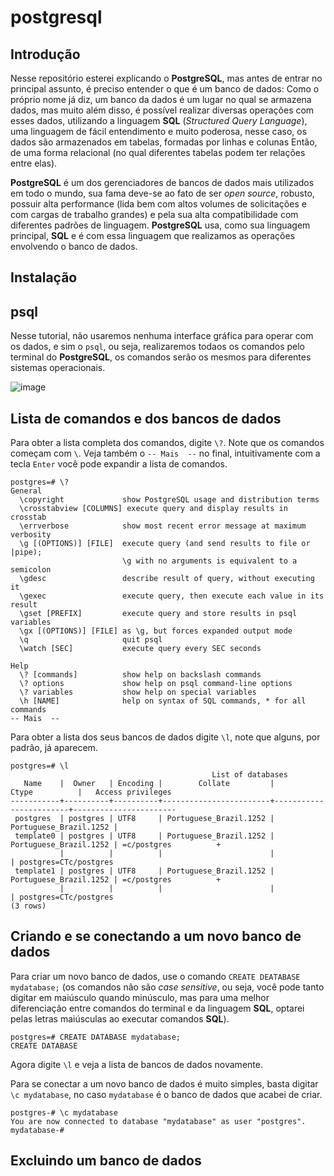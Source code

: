 # postgresql

## Introdução

Nesse repositório esterei explicando o **PostgreSQL**, mas antes de entrar no principal assunto, é preciso entender o que é um banco de dados: Como o próprio nome já diz, um banco da dados é um lugar no qual se armazena dados, mas muito além disso, é possível realizar diversas operações com esses dados, utilizando a linguagem **SQL** (*Structured Query Language*), uma linguagem de fácil entendimento e muito poderosa, nesse caso, os dados são armazenados em tabelas, formadas por linhas e colunas Então, de uma forma relacional (no qual diferentes tabelas podem ter relações entre elas).

**PostgreSQL** é um dos gerenciadores de bancos de dados mais utilizados em todo o mundo, sua fama deve-se ao fato de ser *open source*, robusto, possuir alta performance (lida bem com altos volumes de solicitações e com cargas de trabalho grandes) e pela sua alta compatibilidade com diferentes padrões de linguagem. **PostgreSQL** usa, como sua linguagem principal, **SQL** e é com essa linguagem que realizamos as operações envolvendo o banco de dados.

## Instalação

## psql

Nesse tutorial, não usaremos nenhuma interface gráfica para operar com os dados, e sim o `psql`, ou seja, realizaremos todaos os comandos pelo terminal do **PostgreSQL**, os comandos serão os mesmos para diferentes sistemas operacionais.

![image](https://user-images.githubusercontent.com/86558706/148416826-21720130-ee92-4e64-973d-05966ddd7b30.png)

## Lista de comandos e dos bancos de dados

Para obter a lista completa dos comandos, digite `\?`. Note que os comandos começam com `\`. Veja também o `-- Mais  --` no final, intuitivamente com a tecla `Enter` você pode expandir a lista de comandos.

```console
postgres=# \?
General
  \copyright             show PostgreSQL usage and distribution terms
  \crosstabview [COLUMNS] execute query and display results in crosstab
  \errverbose            show most recent error message at maximum verbosity
  \g [(OPTIONS)] [FILE]  execute query (and send results to file or |pipe);
                         \g with no arguments is equivalent to a semicolon
  \gdesc                 describe result of query, without executing it
  \gexec                 execute query, then execute each value in its result
  \gset [PREFIX]         execute query and store results in psql variables
  \gx [(OPTIONS)] [FILE] as \g, but forces expanded output mode
  \q                     quit psql
  \watch [SEC]           execute query every SEC seconds

Help
  \? [commands]          show help on backslash commands
  \? options             show help on psql command-line options
  \? variables           show help on special variables
  \h [NAME]              help on syntax of SQL commands, * for all commands
-- Mais  --
```

Para obter a lista dos seus bancos de dados digite `\l`, note que alguns, por padrão, já aparecem.

```console
postgres=# \l
                                             List of databases
   Name    |  Owner   | Encoding |        Collate         |         Ctype          |   Access privileges
-----------+----------+----------+------------------------+------------------------+-----------------------
 postgres  | postgres | UTF8     | Portuguese_Brazil.1252 | Portuguese_Brazil.1252 |
 template0 | postgres | UTF8     | Portuguese_Brazil.1252 | Portuguese_Brazil.1252 | =c/postgres          +
           |          |          |                        |                        | postgres=CTc/postgres
 template1 | postgres | UTF8     | Portuguese_Brazil.1252 | Portuguese_Brazil.1252 | =c/postgres          +
           |          |          |                        |                        | postgres=CTc/postgres
(3 rows)
```

## Criando e se conectando a um novo banco de dados

Para criar um novo banco de dados, use o comando `CREATE DEATABASE mydatabase;` (os comandos não são *case sensitive*, ou seja, você pode tanto digitar em maiúsculo quando minúsculo, mas para uma melhor diferenciação entre comandos do terminal e da linguagem **SQL**, optarei pelas letras maiúsculas ao executar comandos **SQL**).

```console
postgres=# CREATE DATABASE mydatabase;
CREATE DATABASE
```

Agora digite `\l` e veja a lista de bancos de dados novamente.

Para se conectar a um novo banco de dados é muito simples, basta digitar `\c mydatabase`, no caso `mydatabase` é o banco de dados que acabei de criar.

```console
postgres-# \c mydatabase
You are now connected to database "mydatabase" as user "postgres".
mydatabase-#
```

## Excluindo um banco de dados


